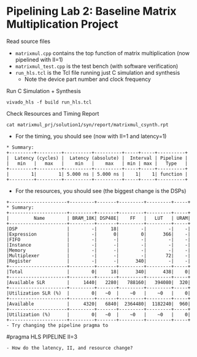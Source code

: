 # Pipelining Lab 2: Baseline Matrix Multiplication Project

Read source files
- `matrixmul.cpp` contains the top function of matrix multiplication (now pipelined with II=1)
- `matrixmul_test.cpp` is the test bench (with software verification)
- `run_hls.tcl` is the Tcl file running just C simulation and synthesis
  - Note the device part number and clock frequency

Run C Simulation + Synthesis
```
vivado_hls -f build run_hls.tcl
```

Check Resources and Timing Report
```
cat matrixmul_prj/solution1/syn/report/matrixmul_csynth.rpt
```
- For the timing, you should see (now with II=1 and latency=1)
```
* Summary: 
+---------+---------+----------+----------+-----+-----+----------+
|  Latency (cycles) |  Latency (absolute) |  Interval | Pipeline |
|   min   |   max   |    min   |    max   | min | max |   Type   |
+---------+---------+----------+----------+-----+-----+----------+
|        1|        1| 5.000 ns | 5.000 ns |    1|    1| function |
+---------+---------+----------+----------+-----+-----+----------+
```
- For the resources, you should see (the biggest change is the DSPs)
```
+---------------------+---------+-------+---------+---------+-----+
* Summary: 
+---------------------+---------+-------+---------+---------+-----+
|         Name        | BRAM_18K| DSP48E|    FF   |   LUT   | URAM|
+---------------------+---------+-------+---------+---------+-----+
|DSP                  |        -|     18|        -|        -|    -|
|Expression           |        -|      0|        0|      366|    -|
|FIFO                 |        -|      -|        -|        -|    -|
|Instance             |        -|      -|        -|        -|    -|
|Memory               |        -|      -|        -|        -|    -|
|Multiplexer          |        -|      -|        -|       72|    -|
|Register             |        -|      -|      340|        -|    -|
+---------------------+---------+-------+---------+---------+-----+
|Total                |        0|     18|      340|      438|    0|
+---------------------+---------+-------+---------+---------+-----+
|Available SLR        |     1440|   2280|   788160|   394080|  320|
+---------------------+---------+-------+---------+---------+-----+
|Utilization SLR (%)  |        0|   ~0  |    ~0   |    ~0   |    0|
+---------------------+---------+-------+---------+---------+-----+
|Available            |     4320|   6840|  2364480|  1182240|  960|
+---------------------+---------+-------+---------+---------+-----+
|Utilization (%)      |        0|   ~0  |    ~0   |    ~0   |    0|
+---------------------+---------+-------+---------+---------+-----+
- Try changing the pipeline pragma to
```
  #pragma HLS PIPELINE II=3
```
- How do the latency, II, and resource change?